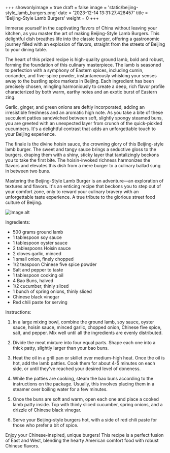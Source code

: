+++ 
showonlyimage = true 
draft = false 
image = 'static/beijing-style_lamb_burgers.png'
date = '2023-12-14 13:31:27.428457' 
title = 'Beijing-Style Lamb Burgers' 
weight = 0
+++ 
 
Immerse yourself in the captivating flavors of China without leaving your kitchen, as you master the art of making Beijing-Style Lamb Burgers. This delightful dish breathes life into the classic burger, offering a gastronomic journey filled with an explosion of flavors, straight from the streets of Beijing to your dining table. 

The heart of this prized recipe is high-quality ground lamb, bold and robust, forming the foundation of this culinary masterpiece. The lamb is seasoned to perfection with a symphony of Eastern spices, including cumin, coriander, and five-spice powder, instantaneously whisking your senses away to the bustling spice markets in Beijing. Each ingredient has been precisely chosen, mingling harmoniously to create a deep, rich flavor profile characterized by both warm, earthy notes and an exotic burst of Eastern zing.

Garlic, ginger, and green onions are deftly incorporated, adding an irresistible freshness and an aromatic high note. As you take a bite of these succulent patties sandwiched between soft, slightly spongy steamed buns, you are greeted with an unexpected layer from crunch of the quick-pickled cucumbers. It's a delightful contrast that adds an unforgettable touch to your Beijing experience.

The finale is the divine hoisin sauce, the crowning glory of this Beijing-style lamb burger. The sweet and tangy sauce brings a seductive gloss to the burgers, draping them with a shiny, sticky layer that tantalizingly beckons you to take the first bite. The hoisin-invoked richness harmonizes the flavors and elevates this dish from a mere burger to a culinary ballad sung in between two buns. 

Mastering the Beijing-Style Lamb Burger is an adventure—an exploration of textures and flavors. It's an enticing recipe that beckons you to step out of your comfort zone, only to reward your culinary bravery with an unforgettable taste experience. A true tribute to the glorious street food culture of Beijing. 

![Image alt](/beijing-style_lamb_burgers.png '300px')

Ingredients: 

- 500 grams ground lamb
- 1 tablespoon soy sauce
- 1 tablespoon oyster sauce
- 2 tablespoons Hoisin sauce
- 2 cloves garlic, minced
- 1 small onion, finely chopped
- 1/2 teaspoon Chinese five spice powder
- Salt and pepper to taste
- 1 tablespoon cooking oil
- 4 Bao Buns, halved
- 1/2 cucumber, thinly sliced
- 1 bunch of spring onions, thinly sliced
- Chinese black vinegar
- Red chili paste for serving

Instructions:

1. In a large mixing bowl, combine the ground lamb, soy sauce, oyster sauce, hoisin sauce, minced garlic, chopped onion, Chinese five spice, salt, and pepper. Mix well until all the ingredients are evenly distributed.

2. Divide the meat mixture into four equal parts. Shape each one into a thick patty, slightly larger than your bao buns.  

3. Heat the oil in a grill pan or skillet over medium-high heat. Once the oil is hot, add the lamb patties. Cook them for about 4-5 minutes on each side, or until they've reached your desired level of doneness.

4. While the patties are cooking, steam the bao buns according to the instructions on the package. Usually, this involves placing them in a steamer over boiling water for a few minutes.

5. Once the buns are soft and warm, open each one and place a cooked lamb patty inside. Top with thinly sliced cucumber, spring onions, and a drizzle of Chinese black vinegar.

6. Serve your Beijing-style burgers hot, with a side of red chili paste for those who prefer a bit of spice.

Enjoy your Chinese-inspired, unique burgers! This recipe is a perfect fusion of East and West, blending the hearty American comfort food with robust Chinese flavors.
